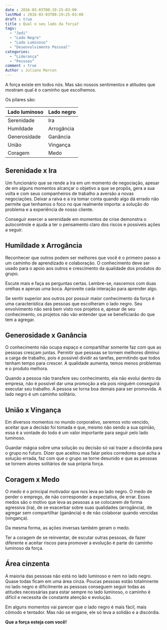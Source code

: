 ```yaml
---
date : 2016-03-03T00:19:25-03:00
lastMod : 2016-03-03T00:19:25-03:00
draft : true
title : Qual o seu lado da força?
tags:
  - "Jedi"
  - "Lado Negro"
  - "Lado Luminoso"
  - "Desenvolvimento Pessoal"
categories:
  - "Liderança"
  - "Pessoas"
comment : true
Author : Juliano Marcon
---
```


A força existe em todos nós. Mas são nossos sentimentos e atitudes que mostram
qual é o caminho que escolhemos.

Os pilares são:

<table class="table">
  <thead>
    <tr><th>Lado luminoso</th><th>Lado negro</th></tr>
  </thead>
  <tbody>
    <tr><td>Serenidade      </td><td>    Ira          </td></tr>
    <tr><td>Humildade       </td><td>    Arrogância   </td></tr>
    <tr><td>Generosidade    </td><td>    Ganância     </td></tr>
    <tr><td>União           </td><td>    Vingança     </td></tr>
    <tr><td>Coragem         </td><td>    Medo         </td></tr>
  </tbody>
</table>

## Serenidade x Ira

Um funcionário que se rende a Ira em um momento de negociação,  apesar de em
alguns momentos alcançar o objetivo a que se propôs, gera a sua  volta e com
seus companheiros de trabalho a aversão a novas negociações.  Deixar a raiva e a
 ira tomar conta quando  algo dá errado não permite que tenhamos o foco no que
 realmente importa: a  solução do problema e a experiência de nosso cliente.

Conseguir exercer a serenidade em momentos de crise  demonstra o autocontrole e
ajuda a ter o pensamento claro dos riscos e possíveis  ações a seguir.

## Humildade x Arrogância

Reconhecer que outros podem ser melhores que você é o  primeiro passo a um
caminho de aprendizado e colaboração. O conhecimento deve  ser usado para o
apoio aos outros e crescimento da qualidade dos produtos do  grupo.

Escute mais e faça as perguntas certas. Lembre-se, nascemos  com duas orelhas e
apenas uma boca. Aproveite cada interação para aprender  algo.

Se sentir superior aos outros por possuir maior conhecimento  da força é uma
característica das pessoas que escolheram o lado negro. Seu  envolvimento não
será bem visto nos projetos e, apesar de seu conhecimento, os  projetos não vão
entender que se beneficiarão do que tem a agregar.

## Generosidade x Ganância

O conhecimento não ocupa espaço e compartilhar somente faz  com que as pessoas
cresçam juntas.  Permitir que pessoas se tornem melhores  diminui a carga de
trabalho, pois é possível dividir as tarefas, permitindo que  todos tenham tempo
para crescer. A qualidade aumenta, temos menos problemas e o  produto melhora.

Quando a pessoa não transfere seu conhecimento, ela não  evolui dentro da
empresa, não é possível dar uma promoção a ela pois ninguém  conseguirá executar
seu trabalho. A pessoa se torna boa demais para ser  promovida. A lado negro é
um caminho solitário.

## União x Vingança

Em diversos momentos no mundo corporativo, seremos voto  vencido, aceitar que a
decisão foi tomada e que, mesmo não sendo a sua opinião,  essa é a vontade do
todo é um valor importante para seguir pelo lado luminoso.

Guardar mágoa sobre uma solução ou decisão só vai trazer a  discórdia para o
grupo no futuro. Dizer que aceitou mas falar pelos corredores  que acha a
solução errada, faz com que o grupo se torne desunido e que as  pessoas se
tornem atores solitários de sua própria força.

## Coragem x Medo

O medo é o principal motivador que nos leva ao lado negro. O  medo de perder o
emprego, de não corresponder a expectativa, de errar. Esses  medos são o motivo
que leva as pessoas a se colocarem de forma agressiva (ira),  de se exacerbar
sobre suas qualidades (arrogância), de agregar sem compartilhar  (ganância) e de
não colaborar quando vencidas (vingança).

Da mesma forma, as ações inversas também geram o medo.

Ter a coragem de se reinventar, de escutar outras pessoas,  de fazer diferente e
aceitar riscos para promover a evolução é parte do caminho  luminoso da força.

## Área cinzenta

A maioria das pessoas não está no lado luminoso  e nem no lado negro. Quase
todas ficam em uma  área cinza. Poucas pessoas estão totalmnente no lado negro e
dificilmente as pessoas conseguem seguir todas as atitudes  necessárias para
estar sempre no lado luminoso, o caminho é difícil e necessita  de constante
atenção e evolução.

Em alguns momentos vai parecer que o lado negro é mais  fácil, mais cômodo e
tentador.  Mas não  se engane, ele só leva a solidão e a discórdia.

**Que a força esteja com você!**
